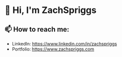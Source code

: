 # 👋 Hi, I'm ZachSpriggs

## 📫 How to reach me:
- LinkedIn: https://www.linkedin.com/in/zachspriggs
- Portfolio: https://www.zachspriggs.com
